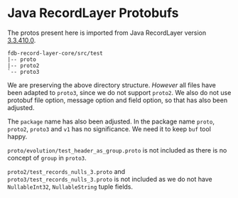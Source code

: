 # Java RecordLayer Protobufs

The protos present here is imported from Java RecordLayer version [3.3.410.0](https://github.com/FoundationDB/fdb-record-layer/tree/3.3.410.0).

```
fdb-record-layer-core/src/test
|-- proto
|-- proto2
`-- proto3
```

We are preserving the above directory structure. _However_ all files have been adapted to `proto3`, since we do not support `proto2`. We also do not use protobuf file option, message option and field option, so that has also been adjusted.

The `package` name has also been adjusted. In the package name `proto`, `proto2`, `proto3` and `v1` has no significance. We need it to keep `buf` tool happy.

`proto/evolution/test_header_as_group.proto` is not included as there
is no concept of `group` in `proto3`.

`proto2/test_records_nulls_3.proto` and
`proto3/test_records_nulls_3.proto` is not included as we do not have
`NullableInt32`, `NullableString` tuple fields.
